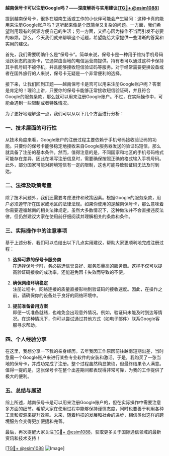 **越南保号卡可以注册Google吗？——深度解析与实用建议[[TG💪+ @esim1088](https://t.me/s/esim1088)]**

提到越南保号卡，很多在越南生活或工作的小伙伴可能会产生疑问：这种卡真的能用来注册Google账户吗？这听起来像是个既简单又复杂的问题。一方面，我们希望利用现有的资源方便自己的生活；另一方面，又担心因为操作不当而引发不必要的麻烦。那么，今天我们就来聊聊这个话题，希望能给大家提供一些清晰的答案和实用的建议。

首先，我们需要明确什么是“保号卡”。简单来说，保号卡是一种用于维持手机号码活跃状态的服务卡，它通常由当地的电信运营商提供。持有者可以通过这种卡保持其手机号码不被停机，并且能够接收短信验证码等服务。对于经常需要更换设备或者在国外旅行的人来说，保号卡无疑是一个非常便利的选择。

接下来，让我们回到正题——越南保号卡是否可以用来注册Google账户呢？答案是肯定的！理论上讲，只要你的保号卡能够正常接收短信验证码，并且符合Google的服务条款，那么就可以用来注册Google账户。不过，在实际操作中，可能会遇到一些限制或者特殊情况。

为了更好地理解这一点，我们可以从以下几个方面进行分析：

### 一、技术层面的可行性

从技术角度来看，Google账户的注册过程主要依赖于手机号码接收验证码的功能。只要你的保号卡能够稳定地接收来自Google服务器发送的验证码短信，那么就具备了注册的基本条件。然而，值得注意的是，不同国家和地区的手机号码格式可能存在差异，因此在填写注册信息时，需要确保按照正确的格式输入手机号码。此外，部分国家可能对跨境短信有一定的限制，这也可能导致验证码无法及时到达。

### 二、法律及政策考量

除了技术问题外，我们还需要考虑法律和政策因素。根据Google的服务条款，用户必须遵守所在国家或地区的法律法规。如果你使用的是越南保号卡，那么意味着你需要遵循越南的相关法律规定。虽然大多数情况下，这种做法并不会直接违反法律，但仍然建议大家在使用前仔细阅读并理解相关的条款和条件。

### 三、实际操作中的注意事项

基于上述分析，我们可以总结出以下几点实用建议，帮助大家更顺利地完成注册过程：

1. **选择可靠的保号卡服务商**  
   在选择保号卡时，务必挑选信誉良好、服务质量高的服务商。这样不仅可以提高验证码接收的成功率，还能避免因卡失效而导致的不便。

2. **确保网络环境稳定**  
   注册过程中，网络连接的质量直接影响到验证码的接收速度。因此，在操作之前，请确保你的设备处于良好的网络环境中。

3. **提前准备备用方案**  
   即便一切准备就绪，也难免会出现意外情况。例如，验证码未能及时到达等情况。在这种情况下，你可以尝试通过其他方式（如电子邮件）联系Google客服寻求帮助。

### 四、个人经验分享

在这里，我想分享一下我的亲身经历。去年我因工作原因前往越南短期出差，当时急需一个Google账户来进行某些专业软件的安装和激活。于是，我购买了一张当地的保号卡，并成功完成了注册。整个过程虽然稍显繁琐，但最终结果令人满意。值得一提的是，这张保号卡在整个出差期间都表现得非常可靠，为我的工作提供了极大的便利。

### 五、总结与展望

综上所述，越南保号卡是可以用来注册Google账户的，但在实际操作中需要注意多方面的细节。希望大家在使用过程中能够保持谨慎态度，同时也要善于利用各种工具和资源来提升效率。未来，随着科技的发展和社会的进步，相信类似这样的跨境服务会变得更加便捷和完善。

最后，再次提醒大家关注[TG💪+ @esim1088](https://t.me/s/esim1088)，获取更多关于国际通信领域的最新资讯和技术支持！

[[TG💪+ @esim1088](https://t.me/s/esim1088) ![Image](https://i.postimg.cc/4NQfJmqS/Snipaste-2025-05-13-00-14-12.png)]